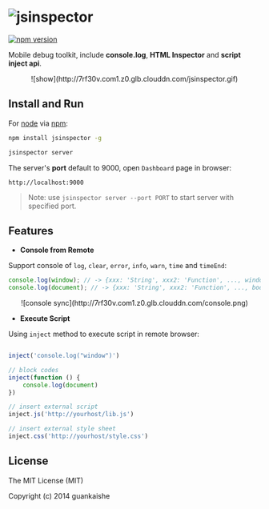 ![jsinspector](http://switer.github.io/live/images/jsinspector.png)
===================================================================
[![npm version](https://badge.fury.io/js/jsinspector.svg)](https://badge.fury.io/js/jsinspector)

Mobile debug toolkit, include **console.log**, **HTML Inspector** and **script inject api**.

<center>![show](http://7rf30v.com1.z0.glb.clouddn.com/jsinspector.gif)</center>

## Install and Run
For [node](http://nodejs.org) via [npm](http://npmjs.org):
```bash
npm install jsinspector -g
```

```bash
jsinspector server
```

The server's **port** default to 9000, open `Dashboard` page in browser:
```url
http://localhost:9000
```
> Note: use `jsinspector server --port PORT` to start server with specified port.


## Features

- **Console from Remote**

Support console of `log`, `clear`, `error`, `info`, `warn`, `time` and `timeEnd`:

```javascript
console.log(window); // -> {xxx: 'String', xxx2: 'Function', ..., window: 'Global'} 
console.log(document); // -> {xxx: 'String', xxx2: 'Function', ..., body: 'HTMLBodyElement'}
```
<center>![console sync](http://7rf30v.com1.z0.glb.clouddn.com/console.png)</center>

- **Execute Script**

Using `inject` method to execute script in remote browser:
```js

inject('console.log("window")')

// block codes
inject(function () {
    console.log(document)
})

// insert external script
inject.js('http://yourhost/lib.js')

// insert external style sheet
inject.css('http://yourhost/style.css')
```


## License

The MIT License (MIT)

Copyright (c) 2014 guankaishe